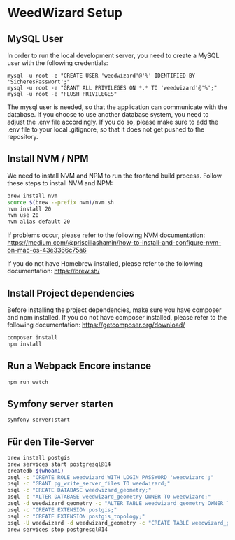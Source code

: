 # WeedWizard Setup

## MySQL User
In order to run the local development server, you need to create a MySQL user with the following credentials:
```mysql
mysql -u root -e "CREATE USER 'weedwizard'@'%' IDENTIFIED BY 'SicheresPasswort';"
mysql -u root -e "GRANT ALL PRIVILEGES ON *.* TO 'weedwizard'@'%';"
mysql -u root -e "FLUSH PRIVILEGES"
```
The mysql user is needed, so that the application can communicate with the database. If you choose to use another database
system, you need to adjust the .env file accordingly. If you do so, please make sure to add the .env file to your local 
.gitignore, so that it does not get pushed to the repository.

## Install NVM / NPM
We need to install NVM and NPM to run the frontend build process. Follow these steps to install NVM and NPM:
```bash
brew install nvm
source $(brew --prefix nvm)/nvm.sh
nvm install 20
nvm use 20
nvm alias default 20
```
If problems occur, please refer to the following NVM documentation: https://medium.com/@priscillashamin/how-to-install-and-configure-nvm-on-mac-os-43e3366c75a6

If you do not have Homebrew installed, please refer to the following documentation: https://brew.sh/

## Install Project dependencies
Before installing the project dependencies, make sure you have composer and npm installed. If you do not have composer installed, please refer to the following documentation: https://getcomposer.org/download/
```bash
composer install
npm install
```

## Run a Webpack Encore instance
```bash
npm run watch
```


## Symfony server starten
```bash
symfony server:start
```

## Für den Tile-Server
```bash
brew install postgis
brew services start postgresql@14
createdb $(whoami)
psql -c "CREATE ROLE weedwizard WITH LOGIN PASSWORD 'weedwizard';"
psql -c "GRANT pg_write_server_files TO weedwizard;"
psql -c "CREATE DATABASE weedwizard_geometry;"
psql -c "ALTER DATABASE weedwizard_geometry OWNER TO weedwizard;"
psql -d weedwizard_geometry -c "ALTER TABLE weedwizard_geometry OWNER TO weedwizard;"
psql -c "CREATE EXTENSION postgis;"
psql -c "CREATE EXTENSION postgis_topology;"
psql -U weedwizard -d weedwizard_geometry -c "CREATE TABLE weedwizard_geometry (id SERIAL PRIMARY KEY, geom GEOMETRY NOT NULL, src text);"
brew services stop postgresql@14
```